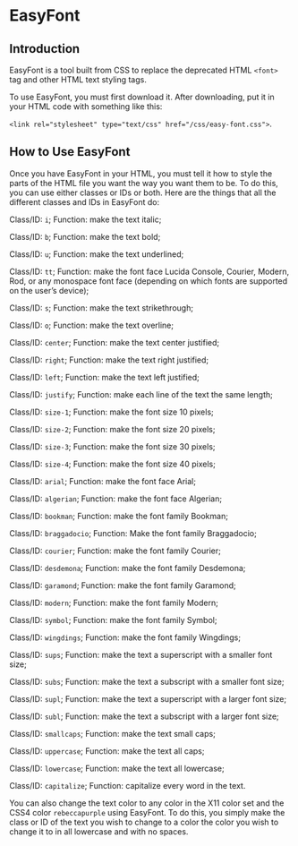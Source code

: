 # EasyFont 

## Introduction

EasyFont is a tool built from CSS to replace the deprecated HTML `<font>` tag and other HTML text styling tags.

To use EasyFont, you must first download it.  After downloading, put it in your HTML code with something like this:

`<link rel="stylesheet" type="text/css" href="/css/easy-font.css">`.

## How to Use EasyFont

Once you have EasyFont in your HTML, you must tell it how to style the parts of the HTML file you want the way you want them to be.  To do this, you can use either classes or IDs or both.  Here are the things that all the different classes and IDs in EasyFont do:

Class/ID: `i`; Function:  make the text italic;

Class/ID: `b`; Function:  make the text bold;

Class/ID:  `u`; Function:  make the text underlined;

Class/ID:  `tt`; Function:  make the font face Lucida Console, Courier, Modern, Rod, or any monospace font face (depending on which fonts are supported on the user’s device);

Class/ID:  `s`; Function:  make the text strikethrough;

Class/ID:  `o`; Function:  make the text overline;

Class/ID:  `center`; Function:  make the text center justified;

Class/ID:  `right`; Function:  make the text right justified;

Class/ID:  `left`; Function:  make the text left justified;

Class/ID:  `justify`; Function: make each line of the text the same length;

Class/ID:  `size-1`; Function:  make the font size 10 pixels;

Class/ID:  `size-2`; Function:  make the font size 20 pixels;

Class/ID:  `size-3`; Function:  make the font size 30 pixels;

Class/ID:  `size-4`; Function:  make the font size 40 pixels;

Class/ID:  `arial`; Function:  make the font face Arial;

Class/ID:  `algerian`; Function:  make the font face Algerian;
 
Class/ID:  `bookman`; Function:  make the font family Bookman;

Class/ID:  `braggadocio`; Function: Make the font family Braggadocio;

Class/ID:  `courier`; Function:  make the font family Courier;

Class/ID:  `desdemona`; Function:  make the font family Desdemona;

Class/ID:  `garamond`; Function:  make the font family Garamond;

Class/ID:  `modern`; Function:  make the font family Modern;

Class/ID:  `symbol`; Function:  make the font family Symbol;

Class/ID:  `wingdings`; Function:  make the font family Wingdings;

Class/ID:  `sups`; Function:  make the text a superscript with a smaller font size;  

Class/ID:  `subs`; Function: make the text a subscript with a smaller font size;

Class/ID:  `supl`; Function:  make the text a superscript with a larger font size;

Class/ID:  `subl`; Function:  make the text a subscript with a larger font size;  

Class/ID:  `smallcaps`; Function:  make the text small caps;

Class/ID:  `uppercase`; Function:  make the text all caps;

Class/ID:  `lowercase`; Function:  make the text all lowercase;

Class/ID:  `capitalize`; Function:  capitalize every word in the text.

You can also change the text color to any color in the X11 color set and the CSS4 color `rebeccapurple` using EasyFont. To do this, you simply make the class or ID of the text you wish to change to a color the color you wish to change it to in all lowercase and with no spaces.
